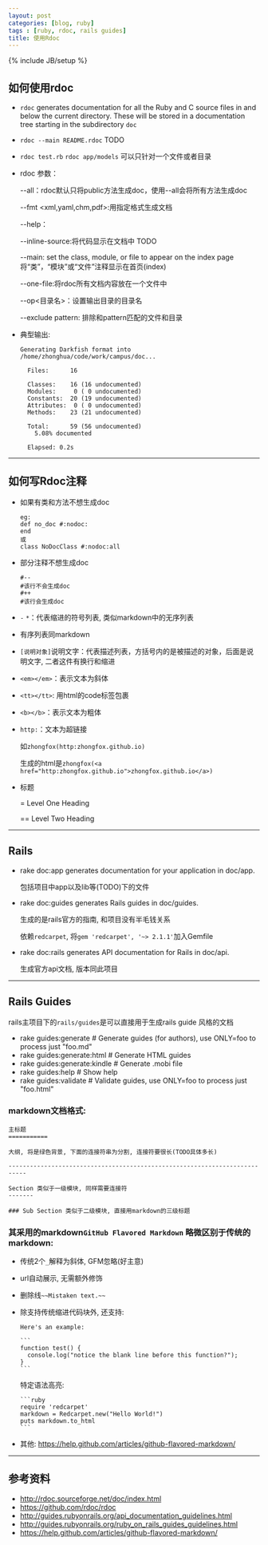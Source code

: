```yaml
---
layout: post
categories: [blog, ruby]
tags : [ruby, rdoc, rails guides]
title: 使用Rdoc
---
```

{% include JB/setup %}

## 如何使用rdoc

* `rdoc` generates documentation for all the Ruby and C source files in and below the current directory. These will be stored in a documentation tree starting in the subdirectory `doc`

* `rdoc --main README.rdoc` TODO

* `rdoc test.rb` `rdoc app/models` 可以只针对一个文件或者目录

* rdoc 参数：

  --all：rdoc默认只将public方法生成doc，使用--all会将所有方法生成doc

  --fmt <xml,yaml,chm,pdf>:用指定格式生成文档

  --help：

  --inline-source:将代码显示在文档中 TODO

  --main<name>: set the class, module, or file to appear on the index page 将“类”，“模块”或“文件”注释显示在首页(index)

  --one-file:将rdoc所有文档内容放在一个文件中

  --op<目录名>：设置输出目录的目录名

  --exclude pattern: 排除和pattern匹配的文件和目录

* 典型输出:

      Generating Darkfish format into /home/zhonghua/code/work/campus/doc...

        Files:      16

        Classes:    16 (16 undocumented)
        Modules:     0 ( 0 undocumented)
        Constants:  20 (19 undocumented)
        Attributes:  0 ( 0 undocumented)
        Methods:    23 (21 undocumented)

        Total:      59 (56 undocumented)
          5.08% documented

        Elapsed: 0.2s

---

## 如何写Rdoc注释

* 如果有类和方法不想生成doc

      eg:
      def no_doc #:nodoc:
      end
      或
      class NoDocClass #:nodoc:all

* 部分注释不想生成doc

      #--
      #该行不会生成doc
      #++
      #该行会生成doc

* `-` `*`：代表缩进的符号列表, 类似markdown中的无序列表

* 有序列表同markdown

* `[说明对象]`说明文字：代表描述列表，方括号内的是被描述的对象，后面是说明文字, 二者这件有换行和缩进

* `<em></em>`：表示文本为斜体

* `<tt></tt>`: 用html的code标签包裹

* `<b></b>`：表示文本为粗体

* `http:`：文本为超链接

  如`zhongfox(http:zhongfox.github.io)`

  生成的html是`zhongfox(<a href="http:zhongfox.github.io">zhongfox.github.io</a>)`

* 标题

  = Level One Heading

  == Level Two Heading

---

## Rails

* rake doc:app generates documentation for your application in doc/app.

  包括项目中app以及lib等(TODO)下的文件

* rake doc:guides generates Rails guides in doc/guides.

  生成的是rails官方的指南, 和项目没有半毛钱关系

  依赖`redcarpet`, 将`gem 'redcarpet', '~> 2.1.1'`加入Gemfile

* rake doc:rails generates API documentation for Rails in doc/api.

  生成官方api文档, 版本同此项目

---

## Rails Guides

rails主项目下的`rails/guides`是可以直接用于生成rails guide 风格的文档

* rake guides:generate         # Generate guides (for authors), use ONLY=foo to process just "foo.md"
* rake guides:generate:html    # Generate HTML guides
* rake guides:generate:kindle  # Generate .mobi file
* rake guides:help             # Show help
* rake guides:validate         # Validate guides, use ONLY=foo to process just "foo.html"

### markdown文档格式:

    主标题
    ===========

    大纲, 将是绿色背景, 下面的连接符串为分割, 连接符要很长(TODO具体多长)

    ---------------------------------------------------------------------------

    Section 类似于一级模块, 同样需要连接符
    -------

    ### Sub Section 类似于二级模块, 直接用markdown的三级标题

### 其采用的markdown`GitHub Flavored Markdown` 略微区别于传统的markdown:

* 传统2个`_`解释为斜体, GFM忽略(好主意)
* url自动展示, 无需额外修饰
* 删除线`~~Mistaken text.~~`
* 除支持传统缩进代码块外, 还支持:

      Here's an example:

      ```
      function test() {
        console.log("notice the blank line before this function?");
      }
      ```

  特定语法高亮:

      ```ruby
      require 'redcarpet'
      markdown = Redcarpet.new("Hello World!")
      puts markdown.to_html
      ```
* 其他: <https://help.github.com/articles/github-flavored-markdown/>

---

## 参考资料

* <http://rdoc.sourceforge.net/doc/index.html>
* <https://github.com/rdoc/rdoc>
* <http://guides.rubyonrails.org/api_documentation_guidelines.html>
* <http://guides.rubyonrails.org/ruby_on_rails_guides_guidelines.html>
* <https://help.github.com/articles/github-flavored-markdown/>
